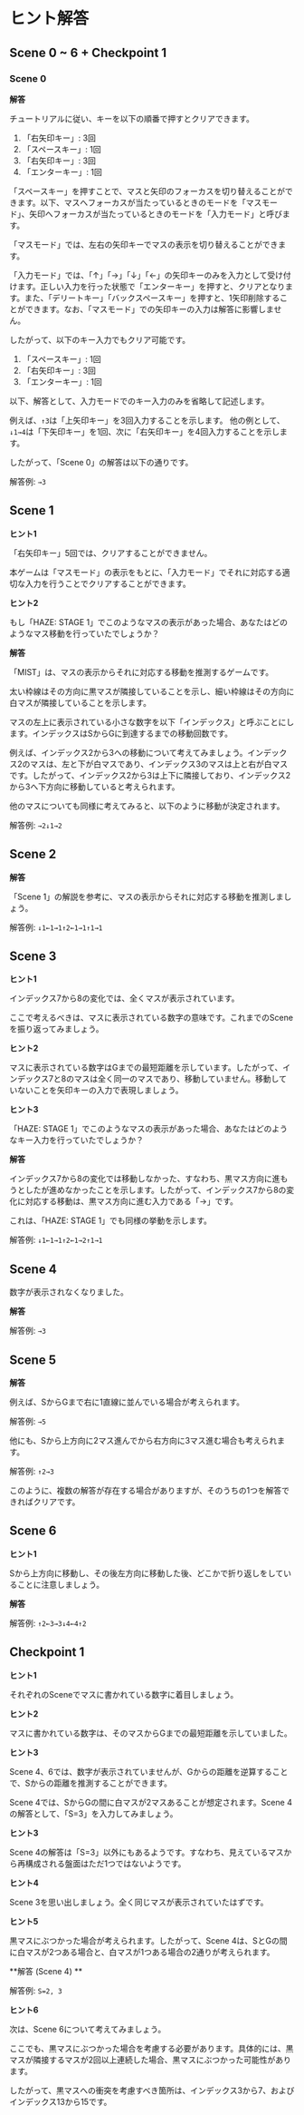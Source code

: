 # ヒント解答

## Scene 0 ~ 6 + Checkpoint 1

### Scene 0

**解答**

チュートリアルに従い、キーを以下の順番で押すとクリアできます。

1. 「右矢印キー」: 3回
2. 「スペースキー」: 1回
3. 「右矢印キー」: 3回
4. 「エンターキー」: 1回

「スペースキー」を押すことで、マスと矢印のフォーカスを切り替えることができます。以下、マスへフォーカスが当たっているときのモードを「マスモード」、矢印へフォーカスが当たっているときのモードを「入力モード」と呼びます。

「マスモード」では、左右の矢印キーでマスの表示を切り替えることができます。

「入力モード」では、「↑」「→」「↓」「←」の矢印キーのみを入力として受け付けます。正しい入力を行った状態で「エンターキー」を押すと、クリアとなります。また、「デリートキー」「バックスペースキー」を押すと、1矢印削除することができます。なお、「マスモード」での矢印キーの入力は解答に影響しません。

したがって、以下のキー入力でもクリア可能です。

1. 「スペースキー」: 1回
2. 「右矢印キー」: 3回
3. 「エンターキー」: 1回

以下、解答として、入力モードでのキー入力のみを省略して記述します。

例えば、`↑3`は「上矢印キー」を3回入力することを示します。
他の例として、`↓1→4`は「下矢印キー」を1回、次に「右矢印キー」を4回入力することを示します。

したがって、「Scene 0」の解答は以下の通りです。

解答例: `→3`

## Scene 1

**ヒント1**

「右矢印キー」5回では、クリアすることができません。

本ゲームは「マスモード」の表示をもとに、「入力モード」でそれに対応する適切な入力を行うことでクリアすることができます。

**ヒント2**

もし「HAZE: STAGE 1」でこのようなマスの表示があった場合、あなたはどのようなマス移動を行っていたでしょうか？

**解答**

「MIST」は、マスの表示からそれに対応する移動を推測するゲームです。

太い枠線はその方向に黒マスが隣接していることを示し、細い枠線はその方向に白マスが隣接していることを示します。

マスの左上に表示されている小さな数字を以下「インデックス」と呼ぶことにします。インデックスはSからGに到達するまでの移動回数です。

例えば、インデックス2から3への移動について考えてみましょう。インデックス2のマスは、左と下が白マスであり、インデックス3のマスは上と右が白マスです。したがって、インデックス2から3は上下に隣接しており、インデックス2から3へ下方向に移動していると考えられます。

他のマスについても同様に考えてみると、以下のように移動が決定されます。

解答例: `→2↓1→2`

## Scene 2

**解答**

「Scene 1」の解説を参考に、マスの表示からそれに対応する移動を推測しましょう。

解答例: `↓1←1→1↑2←1→1↑1→1`

## Scene 3

**ヒント1**

インデックス7から8の変化では、全くマスが表示されています。

ここで考えるべきは、マスに表示されている数字の意味です。これまでのSceneを振り返ってみましょう。

**ヒント2**

マスに表示されている数字はGまでの最短距離を示しています。したがって、インデックス7と8のマスは全く同一のマスであり、移動していません。移動していないことを矢印キーの入力で表現しましょう。

**ヒント3**

「HAZE: STAGE 1」でこのようなマスの表示があった場合、あなたはどのようなキー入力を行っていたでしょうか？

**解答**

インデックス7から8の変化では移動しなかった、すなわち、黒マス方向に進もうとしたが進めなかったことを示します。したがって、インデックス7から8の変化に対応する移動は、黒マス方向に進む入力である「→」です。

これは、「HAZE: STAGE 1」でも同様の挙動を示します。

解答例: `↓1←1→1↑2←1→2↑1→1`

## Scene 4

数字が表示されなくなりました。

**解答**

解答例: `→3`

## Scene 5

**解答**

例えば、SからGまで右に1直線に並んでいる場合が考えられます。

解答例: `→5`

他にも、Sから上方向に2マス進んでから右方向に3マス進む場合も考えられます。

解答例: `↑2→3`

このように、複数の解答が存在する場合がありますが、そのうちの1つを解答できればクリアです。

## Scene 6

**ヒント1**

Sから上方向に移動し、その後左方向に移動した後、どこかで折り返しをしていることに注意しましょう。

**解答**

解答例: `↑2←3→3↓4←4↑2`

## Checkpoint 1

**ヒント1**

それぞれのSceneでマスに書かれている数字に着目しましょう。

**ヒント2**

マスに書かれている数字は、そのマスからGまでの最短距離を示していました。

**ヒント3**

Scene 4、6では、数字が表示されていませんが、Gからの距離を逆算することで、Sからの距離を推測することができます。

Scene 4では、SからGの間に白マスが2マスあることが想定されます。Scene 4の解答として、「S=3」を入力してみましょう。

**ヒント3**

Scene 4の解答は「S=3」以外にもあるようです。すなわち、見えているマスから再構成される盤面はただ1つではないようです。

**ヒント4**

Scene 3を思い出しましょう。全く同じマスが表示されていたはずです。

**ヒント5**

黒マスにぶつかった場合が考えられます。したがって、Scene 4は、SとGの間に白マスが2つある場合と、白マスが1つある場合の2通りが考えられます。

**解答 (Scene 4) **

解答例: `S=2, 3`

**ヒント6**

次は、Scene 6について考えてみましょう。

ここでも、黒マスにぶつかった場合を考慮する必要があります。具体的には、黒マスが隣接するマスが2回以上連続した場合、黒マスにぶつかった可能性があります。

したがって、黒マスへの衝突を考慮すべき箇所は、インデックス3から7、およびインデックス13から15です。
